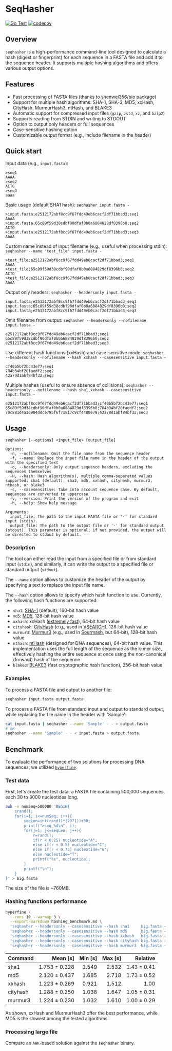 # SeqHasher

[![Go Test](https://github.com/vmikk/seqhasher/actions/workflows/go-test.yml/badge.svg)](https://github.com/vmikk/seqhasher/actions/workflows/go-test.yml)
[![codecov](https://codecov.io/gh/vmikk/seqhasher/branch/main/graph/badge.svg)](https://codecov.io/gh/vmikk/seqhasher)

## Overview
`seqhasher` is a high-performance command-line tool designed to calculate a hash (digest or fingerprint) for each sequence in a FASTA file and add it to the sequence header. It supports multiple hashing algorithms and offers various output options.

## Features

- Fast processing of FASTA files (thanks to [shenwei356/bio](https://github.com/shenwei356/bio) package)
- Support for multiple hash algorithms: SHA-1, SHA-3, MD5, xxHash, CityHash, MurmurHash3, ntHash, and BLAKE3
- Automatic support for compressed input files (`gzip`, `zstd`, `xz`, and `bzip2`)
- Supports reading from STDIN and writing to STDOUT
- Option to output only headers or full sequences
- Case-sensitive hashing option
- Customizable output format (e.g., include filename in the header)

## Quick start

Input data (e.g., `input.fasta`):
```
>seq1
AAAA
>seq2
ACTG
>seq3
aaaa
``` 

Basic usage (default SHA1 hash):
`seqhasher input.fasta -`
```
>input.fasta;e2512172abf8cc9f67fdd49eb6cacf2df71bbad3;seq1
AAAA
>input.fasta;65c89f59d38cdbf90dfaf0b0a6884829df8396b0;seq2
ACTG
>input.fasta;e2512172abf8cc9f67fdd49eb6cacf2df71bbad3;seq3
AAAA
```

Custom name instead of input filename (e.g., useful when processing stdin):
`seqhasher --name "test_file" input.fasta -`
```
>test_file;e2512172abf8cc9f67fdd49eb6cacf2df71bbad3;seq1
AAAA
>test_file;65c89f59d38cdbf90dfaf0b0a6884829df8396b0;seq2
ACTG
>test_file;e2512172abf8cc9f67fdd49eb6cacf2df71bbad3;seq3
AAAA
```

Output only headers:
`seqhasher --headersonly input.fasta -`
```
input.fasta;e2512172abf8cc9f67fdd49eb6cacf2df71bbad3;seq1
input.fasta;65c89f59d38cdbf90dfaf0b0a6884829df8396b0;seq2
input.fasta;e2512172abf8cc9f67fdd49eb6cacf2df71bbad3;seq3
```

Omit filename from output:
`seqhasher --headersonly --nofilename input.fasta -`
```
e2512172abf8cc9f67fdd49eb6cacf2df71bbad3;seq1
65c89f59d38cdbf90dfaf0b0a6884829df8396b0;seq2
e2512172abf8cc9f67fdd49eb6cacf2df71bbad3;seq3
```

Use different hash functions (xxHash) and case-sensitive mode:
`seqhasher --headersonly --nofilename --hash xxhash --casesensitive input.fasta -`
```
cf40b5b72bc43e77;seq1
704b34bf20faedf2;seq2
42a70d1abf84bf32;seq3
```

Multiple hashes (useful to ensure absence of collisions):
`seqhasher --headersonly --nofilename --hash sha1,xxhash --casesensitive input.fasta -`
```
e2512172abf8cc9f67fdd49eb6cacf2df71bbad3;cf40b5b72bc43e77;seq1
65c89f59d38cdbf90dfaf0b0a6884829df8396b0;704b34bf20faedf2;seq2
70c881d4a26984ddce795f6f71817c9cf4480e79;42a70d1abf84bf32;seq3
```

## Usage

```plaintext
seqhasher [--options] <input_file> [output_file]

Options:
  -n, --nofilename: Omit the file name from the sequence header
  -f, --name: Replace the input file name in the header of the output with the specified text
  -o, --headersonly: Only output sequence headers, excluding the sequences themselves
  -H, --hash: Hash algorithm(s), multiple comma-separated values supported: sha1 (default), sha3, md5, xxhash, cityhash, murmur3, nthash, or blake3
  -c, --casesensitive: Take into account sequence case. By default, sequences are converted to uppercase
  -v, --version: Print the version of the program and exit
  -h, --help: Show help message

Arguments:
  input_file: The path to the input FASTA file or '-' for standard input (stdin).
  output_file: The path to the output file or '-' for standard output (stdout). This parameter is optional; if not provided, the output will be directed to stdout by default.
```

### Description

The tool can either read the input from a specified file or from standard input (`stdin`), 
and similarly, it can write the output to a specified file or standard output (`stdout`).  

The `--name` option allows to customize the header of the output by specifying 
a text to replace the input file name.

The `--hash` option allows to specify which hash function to use. 
Currently, the following hash functions are supported:  
- `sha1`: [SHA-1](https://en.wikipedia.org/wiki/SHA-1) (default), 160-bit hash value
- `md5`: [MD5](https://en.wikipedia.org/wiki/MD5), 128-bit hash value
- `xxhash`: xxHash ([extremely fast](https://xxhash.com/)), 64-bit hash value
- `cityhash`: [CityHash](https://opensource.googleblog.com/2011/04/introducing-cityhash.html) (e.g., used in [VSEARCH](https://github.com/torognes/vsearch/)), 128-bit hash value
- `murmur3`: [Murmur3](https://en.wikipedia.org/wiki/MurmurHash) (e.g., used in [Sourmash](https://github.com/sourmash-bio/sourmash), but 64-bit), 128-bit hash value
- `nthash`: [ntHash](https://github.com/bcgsc/ntHash) (designed for DNA sequences), 64-bit hash value. This implementation uses the full length of the sequence as the k-mer size, effectively hashing the entire sequence at once using the non-canonical (forward) hash of the sequence
- `blake3`: [BLAKE3](https://github.com/BLAKE3-team/BLAKE3) (fast cryptographic hash function), 256-bit hash value

### Examples

To process a FASTA file and output to another file:
```bash
seqhasher input.fasta output.fasta
```

To process a FASTA file from standard input and output to standard output, while replacing the file name in the header with 'Sample':
```bash
cat input.fasta | seqhasher --name 'Sample' - - > output.fasta
# OR
seqhasher --name 'Sample' - - < input.fasta > output.fasta
```

## Benchmark

To evaluate the performance of two solutions for processing DNA sequences, 
we utilized [`hyperfine`](https://github.com/sharkdp/hyperfine).

### Test data

First, let's create the test data: 
a FASTA file containing 500,000 sequences, each 30 to 3000 nucleotides long.

```bash
awk -v numSeq=500000 'BEGIN{
    srand();
    for(i=1; i<=numSeq; i++){
        seqLen=int(rand()*(2971))+30;
        printf(">seq_%d\n", i);
        for(j=1; j<=seqLen; j++){
            r=rand();
            if(r < 0.25) nucleotide="A";
            else if(r < 0.5) nucleotide="C";
            else if(r < 0.75) nucleotide="G";
            else nucleotide="T";
            printf("%s", nucleotide);
        }
        printf("\n");
    }
}' > big.fasta
```
The size of the file is ~760MB.


### Hashing functions performance

```bash
hyperfine \
  --runs 10 --warmup 3 \
  --export-markdown hashing_benchmark.md \
  'seqhasher --headersonly --casesensitive --hash sha1     big.fasta - > /dev/null' \
  'seqhasher --headersonly --casesensitive --hash md5      big.fasta - > /dev/null' \
  'seqhasher --headersonly --casesensitive --hash xxhash   big.fasta - > /dev/null' \
  'seqhasher --headersonly --casesensitive --hash cityhash big.fasta - > /dev/null' \
  'seqhasher --headersonly --casesensitive --hash murmur3  big.fasta - > /dev/null'
```

| Command    |      Mean [s] | Min [s] | Max [s] |    Relative |
|:---------- | -------------:| -------:| -------:| -----------:|
| sha1     | 1.753 ± 0.328 |   1.549 |   2.532 | 1.43 ± 0.41 |
| md5      | 2.120 ± 0.437 |   1.685 |   2.718 | 1.73 ± 0.52 |
| xxhash   | 1.223 ± 0.269 |   0.921 |   1.512 | 1.00        |
| cityhash | 1.288 ± 0.250 |   1.038 |   1.647 | 1.05 ± 0.31 |
| murmur3  | 1.224 ± 0.230 |   1.032 |   1.610 | 1.00 ± 0.29 |

As shown, xxHash and MurmurHash3 offer the best performance, while MD5 is the slowest among the tested algorithms.


### Processing large file

Compare an `AWK`-based solution against the `seqhasher` binary.

